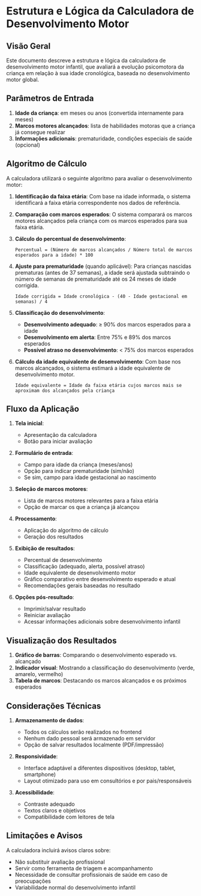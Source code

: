 # Estrutura e Lógica da Calculadora de Desenvolvimento Motor

## Visão Geral
Este documento descreve a estrutura e lógica da calculadora de desenvolvimento motor infantil, que avaliará a evolução psicomotora da criança em relação à sua idade cronológica, baseada no desenvolvimento motor global.

## Parâmetros de Entrada
1. **Idade da criança**: em meses ou anos (convertida internamente para meses)
2. **Marcos motores alcançados**: lista de habilidades motoras que a criança já consegue realizar
3. **Informações adicionais**: prematuridade, condições especiais de saúde (opcional)

## Algoritmo de Cálculo
A calculadora utilizará o seguinte algoritmo para avaliar o desenvolvimento motor:

1. **Identificação da faixa etária**: Com base na idade informada, o sistema identificará a faixa etária correspondente nos dados de referência.

2. **Comparação com marcos esperados**: O sistema comparará os marcos motores alcançados pela criança com os marcos esperados para sua faixa etária.

3. **Cálculo do percentual de desenvolvimento**:
   ```
   Percentual = (Número de marcos alcançados / Número total de marcos esperados para a idade) * 100
   ```

4. **Ajuste para prematuridade** (quando aplicável):
   Para crianças nascidas prematuras (antes de 37 semanas), a idade será ajustada subtraindo o número de semanas de prematuridade até os 24 meses de idade corrigida.
   ```
   Idade corrigida = Idade cronológica - (40 - Idade gestacional em semanas) / 4
   ```

5. **Classificação do desenvolvimento**:
   - **Desenvolvimento adequado**: ≥ 90% dos marcos esperados para a idade
   - **Desenvolvimento em alerta**: Entre 75% e 89% dos marcos esperados
   - **Possível atraso no desenvolvimento**: < 75% dos marcos esperados

6. **Cálculo da idade equivalente de desenvolvimento**:
   Com base nos marcos alcançados, o sistema estimará a idade equivalente de desenvolvimento motor.
   ```
   Idade equivalente = Idade da faixa etária cujos marcos mais se aproximam dos alcançados pela criança
   ```

## Fluxo da Aplicação

1. **Tela inicial**:
   - Apresentação da calculadora
   - Botão para iniciar avaliação

2. **Formulário de entrada**:
   - Campo para idade da criança (meses/anos)
   - Opção para indicar prematuridade (sim/não)
   - Se sim, campo para idade gestacional ao nascimento

3. **Seleção de marcos motores**:
   - Lista de marcos motores relevantes para a faixa etária
   - Opção de marcar os que a criança já alcançou

4. **Processamento**:
   - Aplicação do algoritmo de cálculo
   - Geração dos resultados

5. **Exibição de resultados**:
   - Percentual de desenvolvimento
   - Classificação (adequado, alerta, possível atraso)
   - Idade equivalente de desenvolvimento motor
   - Gráfico comparativo entre desenvolvimento esperado e atual
   - Recomendações gerais baseadas no resultado

6. **Opções pós-resultado**:
   - Imprimir/salvar resultado
   - Reiniciar avaliação
   - Acessar informações adicionais sobre desenvolvimento infantil

## Visualização dos Resultados

1. **Gráfico de barras**: Comparando o desenvolvimento esperado vs. alcançado
2. **Indicador visual**: Mostrando a classificação do desenvolvimento (verde, amarelo, vermelho)
3. **Tabela de marcos**: Destacando os marcos alcançados e os próximos esperados

## Considerações Técnicas

1. **Armazenamento de dados**:
   - Todos os cálculos serão realizados no frontend
   - Nenhum dado pessoal será armazenado em servidor
   - Opção de salvar resultados localmente (PDF/impressão)

2. **Responsividade**:
   - Interface adaptável a diferentes dispositivos (desktop, tablet, smartphone)
   - Layout otimizado para uso em consultórios e por pais/responsáveis

3. **Acessibilidade**:
   - Contraste adequado
   - Textos claros e objetivos
   - Compatibilidade com leitores de tela

## Limitações e Avisos

A calculadora incluirá avisos claros sobre:
- Não substituir avaliação profissional
- Servir como ferramenta de triagem e acompanhamento
- Necessidade de consultar profissionais de saúde em caso de preocupações
- Variabilidade normal do desenvolvimento infantil
